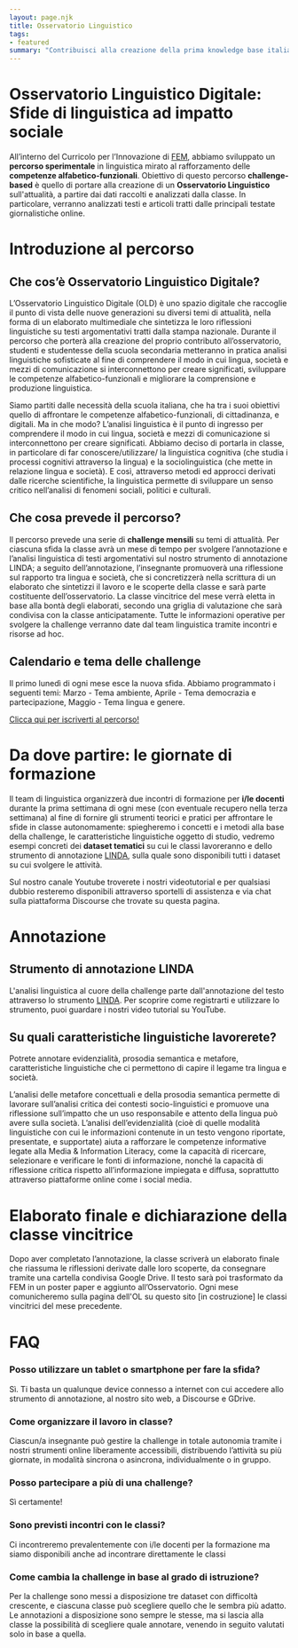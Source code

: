 ```yaml
---
layout: page.njk
title: Osservatorio Linguistico
tags: 
- featured
summary: "Contribuisci alla creazione della prima knowledge base italiana sull'attualità raccontata dal punto di vista delle nuove generazioni"
---
```


# Osservatorio Linguistico Digitale: Sfide di linguistica ad impatto sociale

All’interno del Curricolo per l’Innovazione di <a href="https://www.fem.digital/" target="_blank">FEM</a>, abbiamo sviluppato un **percorso sperimentale** in linguistica mirato al rafforzamento delle **competenze alfabetico-funzionali**. Obiettivo di questo percorso **challenge-based** è quello di portare alla creazione di un **Osservatorio Linguistico** sull'attualità, a partire dai dati raccolti e analizzati dalla classe. In particolare, verranno analizzati testi e articoli tratti dalle principali testate giornalistiche online.

<div class="accordion-osservatorio">

# Introduzione al percorso 

## Che cos’è Osservatorio Linguistico Digitale?
L’Osservatorio Linguistico Digitale (OLD) è uno spazio digitale che raccoglie il punto di vista delle nuove generazioni su diversi temi di attualità, nella forma di un elaborato multimediale che sintetizza le loro riflessioni linguistiche su testi argomentativi tratti dalla stampa nazionale. Durante il percorso che porterà alla creazione del proprio contributo all’osservatorio, studenti e studentesse della scuola secondaria metteranno in pratica analisi linguistiche sofisticate al fine di comprendere il modo in cui lingua, società e mezzi di comunicazione si interconnettono per creare significati, sviluppare le competenze alfabetico-funzionali e migliorare la comprensione e produzione linguistica.

Siamo partiti dalle necessità della scuola italiana, che ha tra i suoi obiettivi quello di affrontare le competenze alfabetico-funzionali, di cittadinanza, e digitali. Ma in che modo? L’analisi linguistica è il punto di ingresso per comprendere il modo in cui lingua, società e mezzi di comunicazione si interconnettono per creare significati. 
Abbiamo deciso di portarla in classe, in particolare di far conoscere/utilizzare/ la linguistica cognitiva (che studia i processi cognitivi attraverso la lingua) e la sociolinguistica (che mette in relazione lingua e società). E così, attraverso metodi ed approcci derivati dalle ricerche scientifiche, la linguistica permette di sviluppare un senso critico nell’analisi di fenomeni sociali, politici e culturali.

## Che cosa prevede il percorso? 
Il percorso prevede una serie di **challenge mensili** su temi di attualità. Per ciascuna sfida la classe avrà un mese di tempo per svolgere l’annotazione e l’analisi linguistica di testi argomentativi sul nostro strumento di annotazione LINDA; a seguito dell’annotazione, l’insegnante promuoverà una riflessione sul rapporto tra lingua e società, che si concretizzerà nella scrittura di un elaborato che sintetizzi il lavoro e le scoperte della classe e sarà parte costituente dell’osservatorio. La classe vincitrice del mese verrà eletta in base alla bontà degli elaborati, secondo una griglia di valutazione che sarà condivisa con la classe anticipatamente. 
Tutte le informazioni operative per svolgere la challenge verranno date dal team linguistica tramite incontri e risorse ad hoc. 

## Calendario e tema delle challenge
Il primo lunedì di ogni mese esce la nuova sfida. Abbiamo programmato i seguenti temi: Marzo - Tema ambiente, Aprile - Tema democrazia e partecipazione, Maggio - Tema lingua e genere.

<a href="https://bit.ly/3nSuJhq" class="form_button" target="_blank">Clicca qui per iscriverti al percorso!</a>


# Da dove partire: le giornate di formazione

Il team di linguistica organizzerà due incontri di formazione per **i/le docenti** durante la prima settimana di ogni mese (con eventuale recupero nella terza settimana) al fine di fornire gli strumenti teorici e pratici per affrontare le sfide in classe autonomamente: spiegheremo i concetti e i metodi alla base della challenge, le caratteristiche linguistiche oggetto di studio, vedremo esempi concreti dei **dataset tematici** su cui le classi lavoreranno e dello strumento di annotazione <a href="https://app.linda.education/" rel="" target="_blank">LINDA</a>, sulla quale sono disponibili tutti i dataset su cui svolgere le attività. 

Sul nostro canale Youtube troverete i nostri videotutorial e per qualsiasi dubbio resteremo disponibili attraverso sportelli di assistenza e via chat sulla piattaforma Discourse che trovate su questa pagina. 


# Annotazione

## Strumento di annotazione LINDA
L'analisi linguistica al cuore della challenge parte dall'annotazione del testo attraverso lo strumento <a href="https://app.linda.education/" rel="" target="_blank">LINDA</a>. Per scoprire come registrarti e utilizzare lo strumento, puoi guardare i nostri video tutorial su YouTube.

## Su quali caratteristiche linguistiche lavorerete? 
Potrete annotare evidenzialità, prosodia semantica e metafore, caratteristiche linguistiche che ci permettono di capire il legame tra lingua e società.

L’analisi delle metafore concettuali e della prosodia semantica permette di lavorare sull’analisi critica dei contesti socio-linguistici e promuove una riflessione sull’impatto che un uso responsabile e attento della lingua può avere sulla società.
L’analisi dell’evidenzialità (cioè di quelle modalità linguistiche con cui le informazioni contenute in un testo vengono riportate, presentate, e supportate) aiuta a rafforzare le competenze informative legate alla Media & Information Literacy, come la capacità di ricercare, selezionare e verificare le fonti di informazione, nonché la capacità di riflessione critica rispetto all’informazione impiegata e diffusa, soprattutto attraverso piattaforme online come i social media. 

# Elaborato finale e dichiarazione della classe vincitrice
Dopo aver completato l’annotazione, la classe scriverà un elaborato finale che riassuma le riflessioni derivate dalle loro scoperte, da consegnare tramite una cartella condivisa Google Drive. Il testo sarà poi trasformato da FEM in un poster paper e aggiunto all’Osservatorio. 
Ogni mese comunicheremo sulla pagina dell'OL su questo sito [in costruzione] le classi vincitrici del mese precedente.

# FAQ

<div class="accordion-panel-osservatorio">
<h3 class="accordion-header-osservatorio">Posso utilizzare un tablet o smartphone per fare la sfida?</h3>
<div class="accordion-body-osservatorio"> 
Sì. Ti basta un qualunque device connesso a internet con cui accedere allo strumento di annotazione, al nostro sito web, a Discourse e GDrive.
</div>
</div>
<div class="accordion-panel-osservatorio">
<h3 class="accordion-header-osservatorio">Come organizzare il lavoro in classe? </h3>
<div class="accordion-body-osservatorio"> 
Ciascun/a insegnante può gestire la challenge in totale autonomia tramite i nostri strumenti online liberamente accessibili, distribuendo l’attività su più giornate, in modalità sincrona o asincrona, individualmente o in gruppo. 
</div>
</div>

<div class="accordion-panel-osservatorio">
<h3 class="accordion-header-osservatorio">Posso partecipare a più di una challenge? </h3>
<div class="accordion-body-osservatorio"> 
Sì certamente! 
</div>
</div> 

<div class="accordion-panel-osservatorio">
<h3 class="accordion-header-osservatorio">Sono previsti incontri con le classi?</h3>
<div class="accordion-body-osservatorio"> 
Ci incontreremo prevalentemente con i/le docenti per la formazione ma siamo disponibili anche ad incontrare direttamente le classi
</div>
</div> 
<div class="accordion-panel-osservatorio">
<h3 class="accordion-header-osservatorio">
Come cambia la challenge in base al grado di istruzione?</h3>
<div class="accordion-body-osservatorio"> 
Per la challenge sono messi a disposizione tre dataset con difficoltà crescente, e ciascuna classe può scegliere quello che le sembra più adatto. Le annotazioni a disposizione sono sempre le stesse, ma si lascia alla classe la possibilità di scegliere quale annotare, venendo in seguito valutati solo in base a quella.
</div>
</div> 





